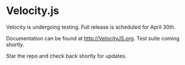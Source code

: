 Velocity.js
========

Velocity is undergoing testing. Full release is scheduled for April 30th.

Documentation can be found at http://VelocityJS.org. Test suite coming shortly.

Star the repo and check back shortly for updates.


